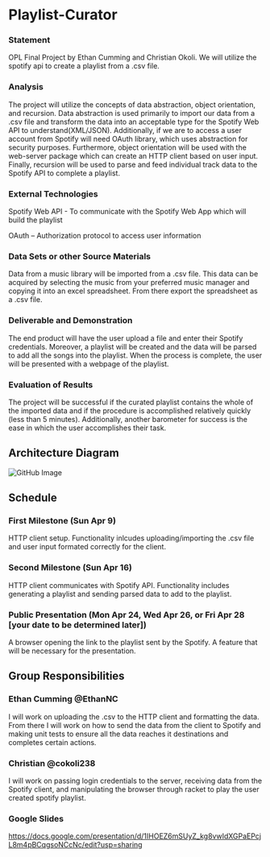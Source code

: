 # Playlist-Curator

### Statement
OPL Final Project by Ethan Cumming and Christian Okoli. We will utilize the spotify api to create a playlist from a .csv file.

### Analysis
The project will utilize the concepts of data abstraction, object orientation, and recursion. Data abstraction is used primarily to import our data from a .csv file and transform the data into an acceptable type for the Spotify Web API to understand(XML/JSON). Additionally, if we are to access a user account from Spotify will need OAuth library, which uses abstraction for security purposes. Furthermore, object orientation will be used with the web-server package which can create an HTTP client based on user input. Finally, recursion will be used to parse and feed individual track data to the Spotify API to complete a playlist.

### External Technologies 
Spotify Web API - To communicate with the Spotify Web App which will build the playlist

OAuth – Authorization protocol to access user information

### Data Sets or other Source Materials
Data from a music library will be imported from a .csv file. This data can be acquired by selecting the music from your preferred music manager and copying it into an excel spreadsheet. From there export the spreadsheet as a .csv file.

### Deliverable and Demonstration
The end product will have the user upload a file and enter their Spotify credentials. Moreover, a playlist will be created and the data will be parsed to add all the songs into the playlist. When the process is complete, the user will be presented with a webpage of the playlist. 

### Evaluation of Results
The project will be successful if the curated playlist contains the whole of the imported data and if the procedure is accomplished relatively quickly (less than 5 minutes). Additionally, another barometer for success is the ease in which the user accomplishes their task.  

## Architecture Diagram
![GitHub Image](diagram1.png?raw=true "Diagram")

## Schedule
### First Milestone (Sun Apr 9)
HTTP client setup. Functionality inlcudes uploading/importing the .csv file and user input formated correctly for the client.

### Second Milestone (Sun Apr 16)
HTTP client communicates with Spotify API. Functionality includes generating a playlist and sending parsed data to add to the playlist.

### Public Presentation (Mon Apr 24, Wed Apr 26, or Fri Apr 28 [your date to be determined later])
A browser opening the link to the playlist sent by the Spotify. A feature that will be necessary for the presentation.

## Group Responsibilities

### Ethan Cumming @EthanNC
I will work on uploading the .csv to the HTTP client and formatting the data. From there I will work on how to send the data from the client to Spotify and making unit tests to ensure all the data reaches it destinations and completes certain actions. 

### Christian @cokoli238
I will work on passing login credentials to the server, receiving data from the Spotify client, and manipulating  the browser through racket to play the user created spotify playlist. 

### Google Slides
https://docs.google.com/presentation/d/1IHOEZ6mSUyZ_kg8vwIdXGPaEPcjL8m4pBCqgsoNCcNc/edit?usp=sharing
